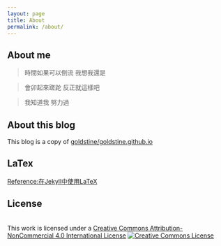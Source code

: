 ```yaml
---
layout: page
title: About
permalink: /about/
---
```

## About me

>時間如果可以倒流 我想我還是

>會卯起來蹉跎 反正就這樣吧

>我知道我 努力過



## About this blog

This blog is a copy of [goldstine/goldstine.github.io](https://github.com/goldstine/goldstine.github.io)

## LaTex

[Reference:在Jekyll中使用LaTeX](https://luyuhuang.tech/2019/09/12/use-latex-in-jekyll.html)


## License
</a><br />This work is licensed under a <a rel="license" href="http://creativecommons.org/licenses/by-nc/4.0/">Creative Commons Attribution-NonCommercial 4.0 International License</a>
<a rel="license" href="http://creativecommons.org/licenses/by-nc/4.0/">
<img alt="Creative Commons License" style="margin: 0 auto;" src="../images/cc-by-nc.png"  />
